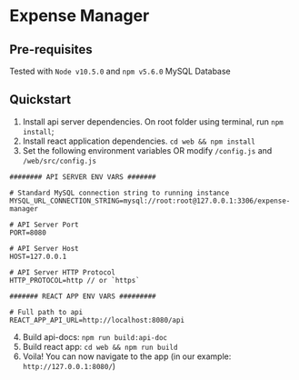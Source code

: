 # Expense Manager

## Pre-requisites
Tested with `Node v10.5.0` and `npm v5.6.0`
MySQL Database

## Quickstart

1. Install api server dependencies. On root folder using terminal, run `npm install`;
2. Install react application dependencies. `cd web && npm install`
3. Set the following environment variables OR modify `/config.js` and `/web/src/config.js`
```
######## API SERVER ENV VARS #######

# Standard MySQL connection string to running instance
MYSQL_URL_CONNECTION_STRING=mysql://root:root@127.0.0.1:3306/expense-manager

# API Server Port
PORT=8080

# API Server Host
HOST=127.0.0.1

# API Server HTTP Protocol
HTTP_PROTOCOL=http // or `https`

####### REACT APP ENV VARS #########

# Full path to api
REACT_APP_API_URL=http://localhost:8080/api
```

4. Build api-docs: `npm run build:api-doc`
5. Build react app: `cd web && npm run build`
6. Voila! You can now navigate to the app (in our example: `http://127.0.0.1:8080/`)
